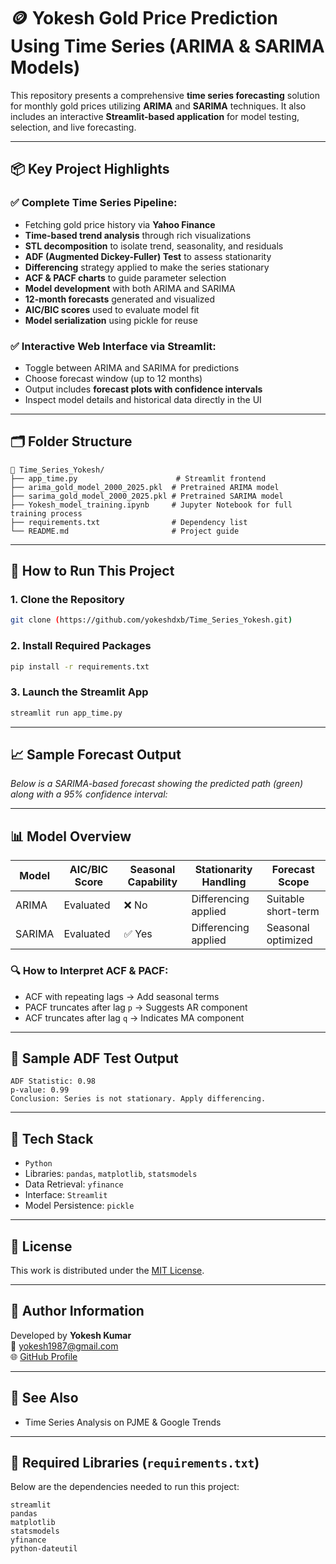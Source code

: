 
# 🪙 Yokesh Gold Price Prediction Using Time Series (ARIMA & SARIMA Models)

This repository presents a comprehensive **time series forecasting** solution for monthly gold prices utilizing **ARIMA** and **SARIMA** techniques. It also includes an interactive **Streamlit-based application** for model testing, selection, and live forecasting.

---

## 📦 Key Project Highlights

### ✅ Complete Time Series Pipeline:
- Fetching gold price history via **Yahoo Finance**
- **Time-based trend analysis** through rich visualizations
- **STL decomposition** to isolate trend, seasonality, and residuals
- **ADF (Augmented Dickey-Fuller) Test** to assess stationarity
- **Differencing** strategy applied to make the series stationary
- **ACF & PACF charts** to guide parameter selection
- **Model development** with both ARIMA and SARIMA
- **12-month forecasts** generated and visualized
- **AIC/BIC scores** used to evaluate model fit
- **Model serialization** using pickle for reuse

### ✅ Interactive Web Interface via Streamlit:
- Toggle between ARIMA and SARIMA for predictions
- Choose forecast window (up to 12 months)
- Output includes **forecast plots with confidence intervals**
- Inspect model details and historical data directly in the UI

---

## 🗂️ Folder Structure

```
📁 Time_Series_Yokesh/
├── app_time.py                      # Streamlit frontend
├── arima_gold_model_2000_2025.pkl  # Pretrained ARIMA model
├── sarima_gold_model_2000_2025.pkl # Pretrained SARIMA model
├── Yokesh_model_training.ipynb     # Jupyter Notebook for full training process
├── requirements.txt                # Dependency list
└── README.md                       # Project guide
```

---

## 🚀 How to Run This Project

### 1. Clone the Repository

```bash
git clone (https://github.com/yokeshdxb/Time_Series_Yokesh.git)
```

### 2. Install Required Packages

```bash
pip install -r requirements.txt
```

### 3. Launch the Streamlit App

```bash
streamlit run app_time.py
```

---

## 📈 Sample Forecast Output

*Below is a SARIMA-based forecast showing the predicted path (green) along with a 95% confidence interval:*

---

## 📊 Model Overview

| Model  | AIC/BIC Score | Seasonal Capability | Stationarity Handling | Forecast Scope     |
|--------|---------------|---------------------|------------------------|---------------------|
| ARIMA  | Evaluated     | ❌ No                | Differencing applied   | Suitable short-term |
| SARIMA | Evaluated     | ✅ Yes               | Differencing applied   | Seasonal optimized  |

### 🔍 How to Interpret ACF & PACF:

- ACF with repeating lags → Add seasonal terms
- PACF truncates after lag `p` → Suggests AR component
- ACF truncates after lag `q` → Indicates MA component

---

## 🧪 Sample ADF Test Output

```
ADF Statistic: 0.98
p-value: 0.99
Conclusion: Series is not stationary. Apply differencing.
```

---

## 🧰 Tech Stack

- `Python`
- Libraries: `pandas`, `matplotlib`, `statsmodels`
- Data Retrieval: `yfinance`
- Interface: `Streamlit`
- Model Persistence: `pickle`

---

## 📜 License

This work is distributed under the [MIT License](LICENSE).

---

## 👤 Author Information

Developed by **Yokesh Kumar**  
📧 [yokesh1987@gmail.com](mailto:yokesh1987@gmail.com)  
🌐 [GitHub Profile](https://github.com/yokeshdxb/Time_Series_Yokesh.git)

---

## 🔗 See Also

- Time Series Analysis on PJME & Google Trends

---

## 📌 Required Libraries (`requirements.txt`)

Below are the dependencies needed to run this project:

```
streamlit
pandas
matplotlib
statsmodels
yfinance
python-dateutil
```

